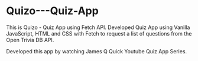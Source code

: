 # Quizo---Quiz-App
This is Quizo - Quiz App using Fetch API. Developed Quiz App using Vanilla JavaScript, HTML and CSS with Fetch to request a list of questions from the Open Trivia DB API.





Developed this app by watching James Q Quick Youtube Quiz App Series.
